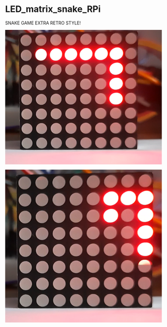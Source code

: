 # LED_matrix_snake_RPi

SNAKE GAME EXTRA RETRO STYLE!

![](LED_MATRIX_SNAKE1.png)


![](LED_MATRIX_SNAKE2.png)
